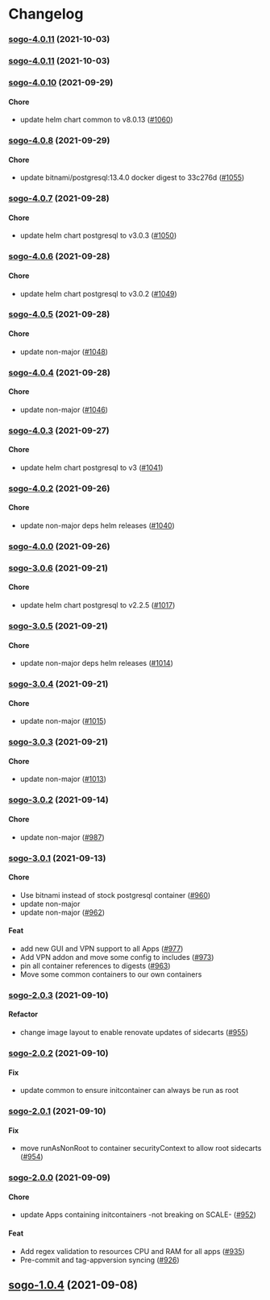 # Changelog<br>


<a name="sogo-4.0.11"></a>
### [sogo-4.0.11](https://github.com/truecharts/apps/compare/sogo-4.0.10...sogo-4.0.11) (2021-10-03)



<a name="sogo-4.0.11"></a>
### [sogo-4.0.11](https://github.com/truecharts/apps/compare/sogo-4.0.10...sogo-4.0.11) (2021-10-03)



<a name="sogo-4.0.10"></a>
### [sogo-4.0.10](https://github.com/truecharts/apps/compare/sogo-4.0.9...sogo-4.0.10) (2021-09-29)

#### Chore

* update helm chart common to v8.0.13 ([#1060](https://github.com/truecharts/apps/issues/1060))



<a name="sogo-4.0.8"></a>
### [sogo-4.0.8](https://github.com/truecharts/apps/compare/sogo-4.0.7...sogo-4.0.8) (2021-09-29)

#### Chore

* update bitnami/postgresql:13.4.0 docker digest to 33c276d ([#1055](https://github.com/truecharts/apps/issues/1055))



<a name="sogo-4.0.7"></a>
### [sogo-4.0.7](https://github.com/truecharts/apps/compare/sogo-4.0.6...sogo-4.0.7) (2021-09-28)

#### Chore

* update helm chart postgresql to v3.0.3 ([#1050](https://github.com/truecharts/apps/issues/1050))



<a name="sogo-4.0.6"></a>
### [sogo-4.0.6](https://github.com/truecharts/apps/compare/sogo-4.0.5...sogo-4.0.6) (2021-09-28)

#### Chore

* update helm chart postgresql to v3.0.2 ([#1049](https://github.com/truecharts/apps/issues/1049))



<a name="sogo-4.0.5"></a>
### [sogo-4.0.5](https://github.com/truecharts/apps/compare/sogo-4.0.4...sogo-4.0.5) (2021-09-28)

#### Chore

* update non-major ([#1048](https://github.com/truecharts/apps/issues/1048))



<a name="sogo-4.0.4"></a>
### [sogo-4.0.4](https://github.com/truecharts/apps/compare/sogo-4.0.3...sogo-4.0.4) (2021-09-28)

#### Chore

* update non-major ([#1046](https://github.com/truecharts/apps/issues/1046))



<a name="sogo-4.0.3"></a>
### [sogo-4.0.3](https://github.com/truecharts/apps/compare/sogo-4.0.2...sogo-4.0.3) (2021-09-27)

#### Chore

* update helm chart postgresql to v3 ([#1041](https://github.com/truecharts/apps/issues/1041))



<a name="sogo-4.0.2"></a>
### [sogo-4.0.2](https://github.com/truecharts/apps/compare/sogo-4.0.0...sogo-4.0.2) (2021-09-26)

#### Chore

* update non-major deps helm releases ([#1040](https://github.com/truecharts/apps/issues/1040))



<a name="sogo-4.0.0"></a>
### [sogo-4.0.0](https://github.com/truecharts/apps/compare/sogo-3.0.6...sogo-4.0.0) (2021-09-26)



<a name="sogo-3.0.6"></a>
### [sogo-3.0.6](https://github.com/truecharts/apps/compare/sogo-3.0.5...sogo-3.0.6) (2021-09-21)

#### Chore

* update helm chart postgresql to v2.2.5 ([#1017](https://github.com/truecharts/apps/issues/1017))



<a name="sogo-3.0.5"></a>
### [sogo-3.0.5](https://github.com/truecharts/apps/compare/sogo-3.0.4...sogo-3.0.5) (2021-09-21)

#### Chore

* update non-major deps helm releases ([#1014](https://github.com/truecharts/apps/issues/1014))



<a name="sogo-3.0.4"></a>
### [sogo-3.0.4](https://github.com/truecharts/apps/compare/sogo-3.0.3...sogo-3.0.4) (2021-09-21)

#### Chore

* update non-major ([#1015](https://github.com/truecharts/apps/issues/1015))



<a name="sogo-3.0.3"></a>
### [sogo-3.0.3](https://github.com/truecharts/apps/compare/sogo-3.0.2...sogo-3.0.3) (2021-09-21)

#### Chore

* update non-major ([#1013](https://github.com/truecharts/apps/issues/1013))



<a name="sogo-3.0.2"></a>
### [sogo-3.0.2](https://github.com/truecharts/apps/compare/sogo-3.0.1...sogo-3.0.2) (2021-09-14)

#### Chore

* update non-major ([#987](https://github.com/truecharts/apps/issues/987))



<a name="sogo-3.0.1"></a>
### [sogo-3.0.1](https://github.com/truecharts/apps/compare/sogo-2.0.3...sogo-3.0.1) (2021-09-13)

#### Chore

* Use bitnami instead of stock postgresql container ([#960](https://github.com/truecharts/apps/issues/960))
* update non-major
* update non-major ([#962](https://github.com/truecharts/apps/issues/962))

#### Feat

* add new GUI and VPN support to all Apps ([#977](https://github.com/truecharts/apps/issues/977))
* Add VPN addon and move some config to includes ([#973](https://github.com/truecharts/apps/issues/973))
* pin all container references to digests ([#963](https://github.com/truecharts/apps/issues/963))
* Move some common containers to our own containers



<a name="sogo-2.0.3"></a>
### [sogo-2.0.3](https://github.com/truecharts/apps/compare/sogo-2.0.2...sogo-2.0.3) (2021-09-10)

#### Refactor

* change image layout to enable renovate updates of sidecarts ([#955](https://github.com/truecharts/apps/issues/955))



<a name="sogo-2.0.2"></a>
### [sogo-2.0.2](https://github.com/truecharts/apps/compare/sogo-2.0.1...sogo-2.0.2) (2021-09-10)

#### Fix

* update common to ensure initcontainer can always be run as root



<a name="sogo-2.0.1"></a>
### [sogo-2.0.1](https://github.com/truecharts/apps/compare/sogo-2.0.0...sogo-2.0.1) (2021-09-10)

#### Fix

* move runAsNonRoot to container securityContext to allow root sidecarts ([#954](https://github.com/truecharts/apps/issues/954))



<a name="sogo-2.0.0"></a>
### [sogo-2.0.0](https://github.com/truecharts/apps/compare/sogo-1.0.4...sogo-2.0.0) (2021-09-09)

#### Chore

* update Apps containing initcontainers  -not breaking on SCALE- ([#952](https://github.com/truecharts/apps/issues/952))

#### Feat

* Add regex validation to resources CPU and RAM for all apps ([#935](https://github.com/truecharts/apps/issues/935))
* Pre-commit and tag-appversion syncing ([#926](https://github.com/truecharts/apps/issues/926))

<a name="sogo-1.0.4"></a>
## [sogo-1.0.4](https://github.com/truecharts/apps/compare/sogo-1.0.3...sogo-1.0.4) (2021-09-08)
